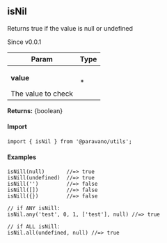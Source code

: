 <h2>isNil</h2>
<p>Returns true if the value is null or undefined</p>
<p>Since v0.0.1</p>
<table>
      <thead>
      <tr>
        <th>Param</th>
        <th>Type</th></tr>
      </thead>
      <tbody><tr><td><p><b>value</b></p>The value to check</td><td>*</td></tr></tbody>
    </table><p><b>Returns:</b> {boolean}</p>
<h4>Import</h4>

```
import { isNil } from '@paravano/utils';
```

  <h4>Examples</h4>




```
isNill(null)       //=> true
isNill(undefined)  //=> true
isNill('')         //=> false
isNill([])         //=> false
isNill({})         //=> false

// if ANY isNill:
isNil.any('test', 0, 1, ['test'], null) //=> true

// if ALL isNill:
isNil.all(undefined, null) //=> true
```

